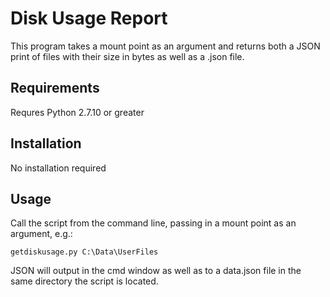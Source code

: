# Disk Usage Report

This program takes a mount point as an argument and returns both a JSON print of files with their size in bytes as well as
a .json file.

## Requirements

Requres Python 2.7.10 or greater

## Installation

No installation required

## Usage

Call the script from the command line, passing in a mount point as an argument, e.g.:
~~~
getdiskusage.py C:\Data\UserFiles
~~~

JSON will output in the cmd window as well as to a data.json file in the same directory the script is located.
